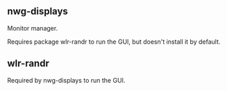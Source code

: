 <!------------------------------------------------------------------------ INFO
## [packages.md]
## author        : fantomH @alterEGO Linux
## created       : 2023-12-19 08:09:06 UTC
## updated       : 2023-12-19 08:09:06 UTC
## description   : Packages notes.
-->

## nwg-displays

Monitor manager.

Requires package wlr-randr to run the GUI, but doesn't install it by default.

## wlr-randr

Required by nwg-displays to run the GUI.

<!--
# vim: foldmethod=marker
## ------------------------------------------------------------- FIN ¯\_(ツ)_/¯ -->
